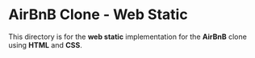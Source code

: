 # AirBnB Clone - Web Static
This directory is for the **web static** implementation for the **AirBnB** clone using **HTML** and **CSS**.